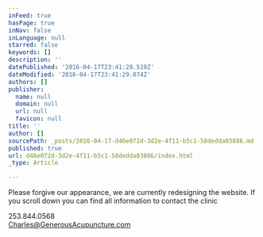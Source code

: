 ```yaml
---
inFeed: true
hasPage: true
inNav: false
inLanguage: null
starred: false
keywords: []
description: ''
datePublished: '2016-04-17T23:41:29.510Z'
dateModified: '2016-04-17T23:41:29.074Z'
authors: []
publisher:
  name: null
  domain: null
  url: null
  favicon: null
title: ''
author: []
sourcePath: _posts/2016-04-17-d46e072d-3d2e-4f11-b5c1-58dedda03886.md
published: true
url: d46e072d-3d2e-4f11-b5c1-58dedda03886/index.html
_type: Article

---
```

Please forgive our appearance, we are currently redesigning the website. If you scroll down you can find all information to contact the clinic

253.844.0568  
Charles@GenerousAcupuncture.com